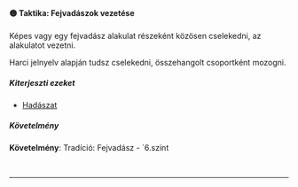 #### 🟡 Taktika: Fejvadászok vezetése

Képes vagy egy fejvadász alakulat részeként közösen cselekedni, az alakulatot vezetni.

Harci jelnyelv alapján tudsz cselekedni, összehangolt csoportként mozogni.

##### Kiterjeszti ezeket

- [Hadászat](../kepzettsegek/hadaszat.md)

##### Követelmény

**Követelmény**: Tradíció: Fejvadász - `6.szint

<br />

---
